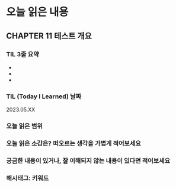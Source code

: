 # 오늘 읽은 내용

## CHAPTER 11 테스트 개요

### TIL 3줄 요약

- 
- 
- 

### TIL (Today I Learned) 날짜

2023.05.XX

### 오늘 읽은 범위

### 오늘 읽은 소감은? 떠오르는 생각을 가볍게 적어보세요


### 궁금한 내용이 있거나, 잘 이해되지 않는 내용이 있다면 적어보세요



### 해시태그: 키워드